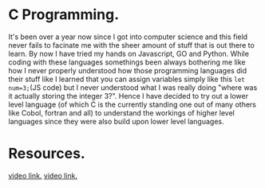 # C Programming.
It's been over a year now since I got into computer science and this field never fails to facinate me with the sheer amount of stuff that is out there to learn. By now I have tried my hands on Javascript, GO and Python. While coding with these languages somethings been always bothering me like how I never properly understood how those programming languages did their stuff like I learned that you can assign variables simply like this `let num=3;`(JS code) but I never understood what I was really doing "where was it actually storing the integer 3?". Hence I have decided to try out a lower level language (of which C is the currently standing one out of many others like Cobol, fortran and all) to understand the workings of higher level languages since they were also build upon lower level languages.  

# Resources.
[video link.](https://www.youtube.com/watch?v=KJgsSFOSQv0&t=5807s&ab_channel=freeCodeCamp.org)
[video link.](https://www.youtube.com/playlist?list=PLlRFEj9H3Oj5NbaFb1b2n8lib01uNPWLa)
